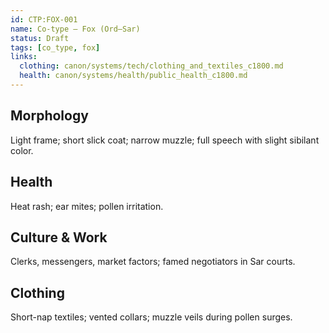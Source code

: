 ```yaml
---
id: CTP:FOX-001
name: Co-type — Fox (Ord–Sar)
status: Draft
tags: [co_type, fox]
links:
  clothing: canon/systems/tech/clothing_and_textiles_c1800.md
  health: canon/systems/health/public_health_c1800.md
---
```


## Morphology
Light frame; short slick coat; narrow muzzle; full speech with slight sibilant color.

## Health
Heat rash; ear mites; pollen irritation.

## Culture & Work
Clerks, messengers, market factors; famed negotiators in Sar courts.

## Clothing
Short-nap textiles; vented collars; muzzle veils during pollen surges.
